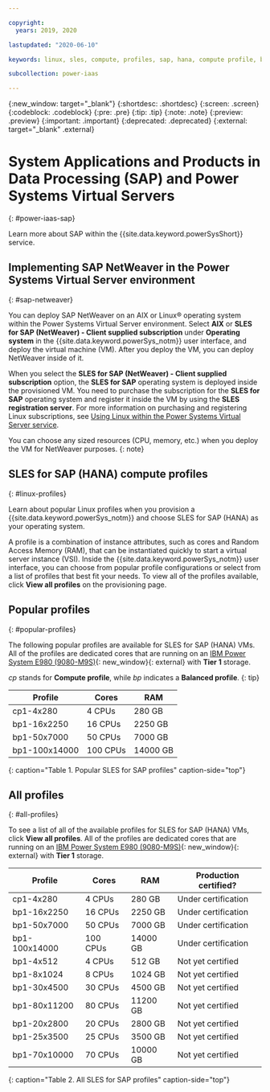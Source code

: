 ```yaml
---

copyright:
  years: 2019, 2020

lastupdated: "2020-06-10"

keywords: linux, sles, compute, profiles, sap, hana, compute profile, balanced profile, e980

subcollection: power-iaas

---
```


{:new_window: target="_blank"}
{:shortdesc: .shortdesc}
{:screen: .screen}
{:codeblock: .codeblock}
{:pre: .pre}
{:tip: .tip}
{:note: .note}
{:preview: .preview}
{:important: .important}
{:deprecated: .deprecated}
{:external: target="_blank" .external}

# System Applications and Products in Data Processing (SAP) and Power Systems Virtual Servers
{: #power-iaas-sap}

Learn more about SAP within the {{site.data.keyword.powerSysShort}} service.

## Implementing SAP NetWeaver in the Power Systems Virtual Server environment
{: #sap-netweaver}

You can deploy SAP NetWeaver on an AIX or Linux&reg; operating system within the Power Systems Virtual Server environment. Select **AIX** or **SLES for SAP (NetWeaver) - Client supplied subscription** under **Operating system** in the {{site.data.keyword.powerSys_notm}} user interface, and deploy the virtual machine (VM). After you deploy the VM, you can deploy NetWeaver inside of it.

When you select the **SLES for SAP (NetWeaver) - Client supplied subscription** option, the **SLES for SAP** operating system is deployed inside the provisioned VM. You need to purchase the subscription for the **SLES for SAP** operating system and register it inside the VM by using the **SLES registration server**. For more information on purchasing and registering Linux subscriptions, see [Using Linux within the Power Systems Virtual Server service](/docs/power-iaas?topic=power-iaas-using-linux).

You can choose any sized resources (CPU, memory, etc.) when you deploy the VM for NetWeaver purposes.
{: note}

## SLES for SAP (HANA) compute profiles
{: #linux-profiles}

Learn about popular Linux profiles when you provision a {{site.data.keyword.powerSys_notm}} and choose SLES for SAP (HANA) as your operating system.

A profile is a combination of instance attributes, such as cores and Random Access Memory (RAM), that can be instantiated quickly to start a virtual server instance (VSI). Inside the {{site.data.keyword.powerSys_notm}} user interface, you can choose from popular profile configurations or select from a list of profiles that best fit your needs. To view all of the profiles available, click **View all profiles** on the provisioning page.

## Popular profiles
{: #popular-profiles}

The following popular profiles are available for SLES for SAP (HANA) VMs. All of the profiles are dedicated cores that are running on an [IBM Power System E980 (9080-M9S)](https://www.ibm.com/downloads/cas/VX0AM0EP){: new_window}{: external} with **Tier 1** storage.

*cp* stands for **Compute profile**, while *bp* indicates a **Balanced profile**.
{: tip}

| Profile       | Cores    | RAM      |
| ------------- | -------- | -------- |
| cp1-4x280     | 4 CPUs   | 280 GB   |
| bp1-16x2250   | 16 CPUs  | 2250 GB  |
| bp1-50x7000   | 50 CPUs  | 7000 GB  |
| bp1-100x14000 | 100 CPUs | 14000 GB |
{: caption="Table 1. Popular SLES for SAP profiles" caption-side="top"}

## All profiles
{: #all-profiles}

To see a list of all of the available profiles for SLES for SAP (HANA) VMs, click **View all profiles**. All of the profiles are dedicated cores that are running on an [IBM Power System E980 (9080-M9S)](https://www.ibm.com/downloads/cas/VX0AM0EP){: new_window}{: external} with **Tier 1** storage.

| Profile       | Cores    | RAM      | Production certified? |
| ------------- | -------- | -------- | --------------------- |
| cp1-4x280     | 4 CPUs   | 280 GB   | Under certification   |
| bp1-16x2250   | 16 CPUs  | 2250 GB  | Under certification   |
| bp1-50x7000   | 50 CPUs  | 7000 GB  | Under certification   |
| bp1-100x14000 | 100 CPUs | 14000 GB | Under certification   |
| bp1-4x512     | 4 CPUs   | 512 GB   | Not yet certified     |
| bp1-8x1024    | 8 CPUs   | 1024 GB  | Not yet certified     |
| bp1-30x4500   | 30 CPUs  | 4500 GB  | Not yet certified     |
| bp1-80x11200  | 80 CPUs  | 11200 GB | Not yet certified     |
| bp1-20x2800   | 20 CPUs  | 2800 GB  | Not yet certified     |
| bp1-25x3500   | 25 CPUs  | 3500 GB  | Not yet certified     |
| bp1-70x10000  | 70 CPUs  | 10000 GB | Not yet certified     |
{: caption="Table 2. All SLES for SAP profiles" caption-side="top"}
